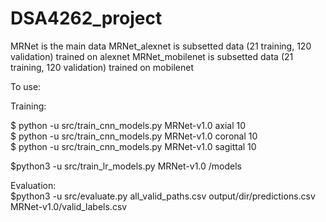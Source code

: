 # DSA4262_project

MRNet is the main data
MRNet_alexnet is subsetted data (21 training, 120 validation) trained on alexnet
MRNet_mobilenet is subsetted data (21 training, 120 validation) trained on mobilenet

To use:
<br>

Training:
<br>

$ python -u src/train_cnn_models.py MRNet-v1.0 axial 10
<br>
$ python -u src/train_cnn_models.py MRNet-v1.0 coronal 10
<br>
$ python -u src/train_cnn_models.py MRNet-v1.0 sagittal 10
<br>

$python3 -u src/train_lr_models.py MRNet-v1.0 /models

Evaluation:
<br>
$python3 -u src/evaluate.py all_valid_paths.csv output/dir/predictions.csv MRNet-v1.0/valid_labels.csv
